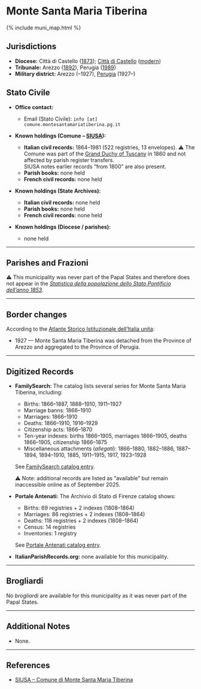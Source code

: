 # Monte Santa Maria Tiberina

{% include muni_map.html %}

## Jurisdictions

* **Diocese:** Città di Castello ([1873](https://www.google.it/books/edition/Il_libro_de_comuni_del_Regno_d_Italia_co/WF9mfeJJcDEC?gbpv=1)); [Città di Castello](../dio/castello.md) ([modern](https://www.chiesacattolica.it/annuario-cei/ricerca-parrocchie/))
* **Tribunale:** Arezzo ([1892](https://www.google.it/books/edition/Bollettino_ufficiale_del_Ministero_di_gr/kRXd4t5fK-0C?hl=en&gbpv=1&pg=PA457&printsec=frontcover)), Perugia ([1989](https://www.google.it/books/edition/Gazzetta_ufficiale_della_Repubblica_ital/-Z6nogg-qMQC?hl=en&gbpv=1&pg=RA8-PA38&printsec=frontcover))
* **Military district:** Arezzo (–1927), [Perugia](../mil/perugia.md) (1927–)

## Stato Civile

* **Office contact:**

  * Email (Stato Civile): `info [at] comune.montesantamariatiberina.pg.it`

* **Known holdings (Comune – [SIUSA](https://siusa-archivi.cultura.gov.it/cgi-bin/siusa/pagina.pl?TipoPag=comparc&Chiave=307193)):**

  * **Italian civil records:** 1864–1981 (522 registries, 13 envelopes).
    ⚠️ The Comune was part of the [Grand Duchy of Tuscany](https://en.wikipedia.org/wiki/Grand_Duchy_of_Tuscany) in 1860 and not affected by parish register transfers. \
	SIUSA notes earlier records “from 1800” are also present.
  * **Parish books:** none held
  * **French civil records:** none held

* **Known holdings (State Archives):**

  * **Italian civil records:** none held
  * **Parish books:** none held
  * **French civil records:** none held

* **Known holdings (Diocese / parishes):**

  * none held

---

## Parishes and Frazioni

⚠️ This municipality was never part of the Papal States and therefore does not appear in the *[Statistica della popolazione dello Stato Pontificio dell’anno 1853](https://www.google.it/books/edition/Statistics_della_popolazione_dello_Stato/v6dCAQAAMAAJ)*.

---

## Border changes

According to the [Atlante Storico Istituzionale dell’Italia unita](http://dati.san.beniculturali.it/asi/local/detail.html?UA05102):

* 1927 — Monte Santa Maria Tiberina was detached from the Province of Arezzo and aggregated to the Province of Perugia.

---

## Digitized Records

* **FamilySearch:** The catalog lists several series for Monte Santa Maria Tiberina, including:

  * Births: 1866–1887, 1888–1910, 1911–1927
  * Marriage banns: 1866–1910
  * Marriages: 1866–1910
  * Deaths: 1866–1910, 1916–1929
  * Citizenship acts: 1866–1870
  * Ten-year indexes: births 1866–1905, marriages 1866–1905, deaths 1866–1905, citizenship 1866–1875
  * Miscellaneous attachments (*allegati*): 1866–1880, 1882–1886, 1887–1894, 1894–1910, 1885, 1911–1915, 1917, 1923–1928

  See [FamilySearch catalog entry](https://www.familysearch.org/en/search/catalog/835125).

  ⚠️ Note: additional records are listed as “available” but remain inaccessible online as of September 2025.

* **Portale Antenati:**
  The Archivio di Stato di Firenze catalog shows:

  * Births: 69 registries + 2 indexes (1808–1864)
  * Marriages: 86 registries + 2 indexes (1808–1864)
  * Deaths: 118 registries + 2 indexes (1808–1864)
  * Census: 14 registries
  * Inventories: 1 registry

  See [Portale Antenati catalog entry](https://antenati.cultura.gov.it/search-registry/?archivio=235&descrizione=Archivio%20di%20Stato%20di%20Firenze&s_facet_query=localita_ss%3A%22Monte%20Santa%20Maria%20Tiberina%22).

* **ItalianParishRecords.org:** none available for this municipality.

---

## Brogliardi

No *brogliardi* are available for this municipality as it was never part of the Papal States.

---

## Additional Notes

* None.

---

## References

* [SIUSA – Comune di Monte Santa Maria Tiberina](https://siusa-archivi.cultura.gov.it/cgi-bin/siusa/pagina.pl?TipoPag=comparc&Chiave=307193)
